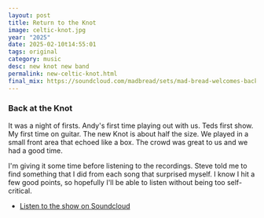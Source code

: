 ```yaml
---
layout: post
title: Return to the Knot
image: celtic-knot.jpg
year: "2025"
date: 2025-02-10t14:55:01
tags: original
category: music
desc: new knot new band
permalink: new-celtic-knot.html
final_mix: https://soundcloud.com/madbread/sets/mad-bread-welcomes-back-celtic-knot
---
```


### Back at the Knot

It was a night of firsts. Andy's first time playing out  with us. Teds first show. My first time on guitar. The new Knot is about half the size. We played in a small front area that echoed like a box. The crowd was great to us and we had a good time.

I'm giving it some time before listening to the recordings. Steve told me to find something that I did from each song that surprised myself. I know I hit a few good points, so hopefully I'll be able to listen without being too self-critical.

- <a href="https://soundcloud.com/madbread/sets/mad-bread-welcomes-back-celtic-knot" target="_blank">Listen to the show on Soundcloud</a>

